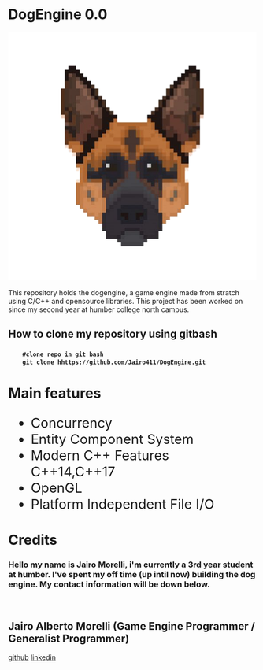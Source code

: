 
# DogEngine 0.0
![DOGENGINELOGO](DogEngineMascot.png)

<p>This repository holds the dogengine, a game engine made from stratch using C/C++ and opensource libraries. This project has been worked on since my second year at humber college north campus.<p> 

## How to clone my repository using gitbash
<h4> <h4>

```gitbash
    #clone repo in git bash  
    git clone hhttps://github.com/Jairo411/DogEngine.git
```


# Main features
<ul style="font-size:27px">
    <li>
 Concurrency 
    </li>
    <li>
 Entity Component System 
    </li>
    <li>
 Modern C++ Features C++14,C++17 
    </li>
    <li>
    OpenGL
    </li>
    <li>
    Platform Independent File I/O
    </li>
</ul>

# Credits 

<h3> Hello my name is Jairo Morelli, i'm currently a 3rd year student at humber.
I've spent my off time (up intil now) building the dog engine. My contact information will be down below.</h3>


<p>&nbsp</p>

<h2> Jairo Alberto Morelli (Game Engine Programmer / Generalist Programmer)</h2>

[github](https://github.com/Jairo411)
[linkedin](https://www.linkedin.com/in/jairo-morelli-b1018514b)
